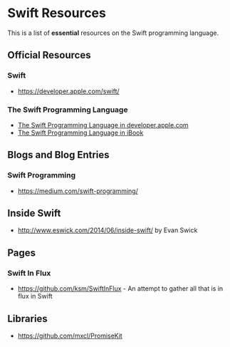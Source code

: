 # Swift Resources

This is a list of **essential** resources on the Swift programming language.

## Official Resources

### Swift

* https://developer.apple.com/swift/

### The Swift Programming Language

* [The Swift Programming Language in developer.apple.com](https://developer.apple.com/library/prerelease/ios/documentation/Swift/Conceptual/Swift_Programming_Language/)
* [The Swift Programming Language in iBook](https://itunes.apple.com/us/book/the-swift-programming-language/id881256329?mt=11)

## Blogs and Blog Entries

### Swift Programming

* https://medium.com/swift-programming/

## Inside Swift

* http://www.eswick.com/2014/06/inside-swift/ by Evan Swick

## Pages

### Swift In Flux

* https://github.com/ksm/SwiftInFlux - An attempt to gather all that is in flux in Swift

## Libraries

* https://github.com/mxcl/PromiseKit


